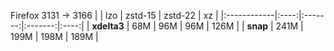 Firefox 3131 -> 3166
|             |  lzo | zstd-15 | zstd-22 |  xz  |
|:------------|:----:|:-------:|:-------:|:----:|
| **xdelta3** |  68M |   96M   |   96M   | 126M |
| **snap**    | 241M |   199M  |   198M  | 189M |
